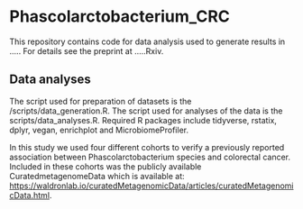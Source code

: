 # Phascolarctobacterium_CRC

This repository contains code for data analysis used to generate results in ..... For details see the preprint at .....Rxiv.

## Data analyses
The script used for preparation of datasets is the /scripts/data_generation.R. The script used for analyses of the data is the scripts/data_analyses.R. Required R packages include tidyverse, rstatix, dplyr, vegan, enrichplot and MicrobiomeProfiler.

In this study we used four different cohorts to verify a previously reported association between Phascolarctobacterium species and colorectal cancer. Included in these cohorts was the publicly available CuratedmetagenomeData which is available at: https://waldronlab.io/curatedMetagenomicData/articles/curatedMetagenomicData.html. 
